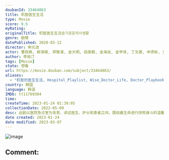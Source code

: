 ```yaml
---
doubanId: 33464863
title: 机智医生生活
type: Movie
score: 9.5
myRating: 
originalTitle: 机智医生生活슬기로운의사생활
genre: 剧情
datePublished: 2020-03-12
director: 申元浩
actor: 曹政奭, 柳演锡, 郑敬淏, 金大明, 田美都, 金海淑, 金甲洙, 丁文晟, 申贤彬, 文泰佑, 金俊翰, 河允庆, 全光镇, 安恩真, 金惠仁, 崔英俊, 申度贤, 金俊, 郭善英, 奇恩世, 赵怡贤, 裴贤圣, 金秀珍, 朴韩率, 李智媛, 尹惠利, 金智星, 成东日, 金成均, 艺智苑, 吴允儿, 朴亨洙, 黄英熙, 朴胜泰, 廉惠兰, 金圣喆, 郑宰成, 李智勋, 崔英佑, 裴琉璃, 郑俊焕, 李澾, 权胜宇, 严玉兰, 金大坤, 刘墉, 朴玉出, 刘正宇, 朴艺妮, 李宙儿, 李辉瑞, 李知炫, 郑时律, 郑敏圣, 申秀贤, 阿努帕姆·特里帕蒂, 朴宝庆, 南尚智, 蔡徐恩, 宋德浩, 何珍娜, 李天茂, 张珠妍, 金庆一, 姜妍贞, 金江珉, 洪智熙, 金知星, 朴柾佑, 赵胜渊, 申达琪, 金仁庆, 申柱协, 李秀美, 徐进元, 李素胤, 李周明
author: 李祐汀
tags: [Movie]
state: 想看
url: https://movie.douban.com/subject/33464863/
aliases:
  - "机智的医生生活, Hospital_Playlist, Wise_Doctor_Life, Doctor_Playbook, Smart_Doctor_Living, A_Wise_Doctor's_Life, Secret_Doctor's_Life"
country: 韩国
language: 韩语
IMDb: tt11769304
time: 
createTime: 2023-01-24 01:39:05
collectionDate: 2022-05-09
desc: 此剧以医院急诊室为背景，讲述医生、护士和患者之间，围绕着生命进行拼死奋斗的温馨故事。
date created: 2023-01-24
date modified: 2023-03-07
---
```


![image](p2586800409.jpg)

Comment:
---
